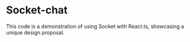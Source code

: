 # Socket-chat
This code is a demonstration of using Socket with React.ts, showcasing a unique design proposal.
